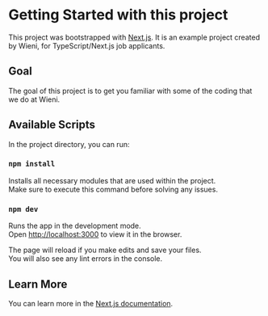 # Getting Started with this project

This project was bootstrapped with [Next.js](https://nextjs.org/docs/getting-started/installation). It is an example project created by Wieni, for TypeScript/Next.js job applicants.

## Goal

The goal of this project is to get you familiar with some of the coding that we do at Wieni.

## Available Scripts

In the project directory, you can run:

### `npm install`

Installs all necessary modules that are used within the project.\
Make sure to execute this command before solving any issues.

### `npm dev`

Runs the app in the development mode.\
Open [http://localhost:3000](http://localhost:3000) to view it in the browser.

The page will reload if you make edits and save your files.\
You will also see any lint errors in the console.

## Learn More

You can learn more in the [Next.js documentation](https://nextjs.org/docs).

